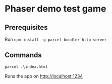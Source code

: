 # Phaser demo test game

## Prerequisites

Run `npm install -g parcel-bundler http-server`

## Commands

`parcel .\index.html`

Runs the app on [http://localhost:1234](http://localhost:1234)
